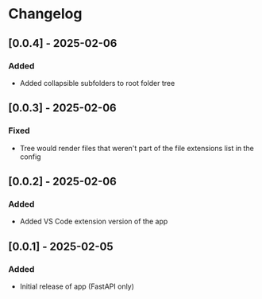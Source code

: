 # Changelog

## [0.0.4] - 2025-02-06
### Added
- Added collapsible subfolders to root folder tree

## [0.0.3] - 2025-02-06
### Fixed
- Tree would render files that weren't part of the file extensions list in the config

## [0.0.2] - 2025-02-06
### Added
- Added VS Code extension version of the app

## [0.0.1] - 2025-02-05
### Added
- Initial release of app (FastAPI only)

